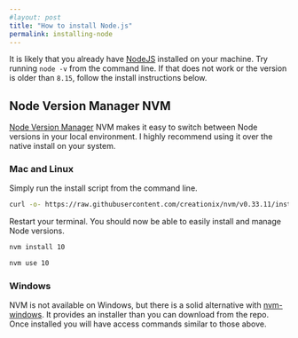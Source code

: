 ```yaml
---
#layout: post
title: "How to install Node.js"
permalink: installing-node
---
```


It is likely that you already have [NodeJS](https://nodejs.org/en/) installed on your machine. Try running `node -v` from the command line. If that does not work or the version is older than `8.15`, follow the install instructions below.

## Node Version Manager NVM

[Node Version Manager](https://github.com/creationix/nvm) NVM makes it easy to switch between Node versions in your local environment. I highly recommend using it over the native install on your system.

### Mac and Linux

Simply run the install script from the command line.

```bash
curl -o- https://raw.githubusercontent.com/creationix/nvm/v0.33.11/install.sh | bash
```

Restart your terminal. You should now be able to easily install and manage Node versions.

```bash
nvm install 10

nvm use 10
```

### Windows

NVM is not available on Windows, but there is a solid alternative with [nvm-windows](https://github.com/coreybutler/nvm-windows). It provides an installer than you can download from the repo. Once installed you will have access commands similar to those above.
